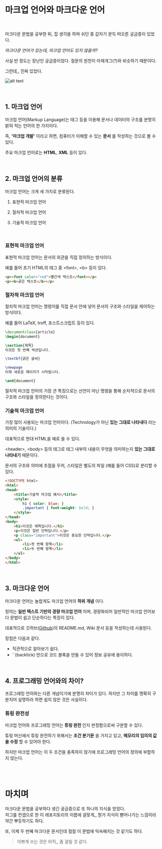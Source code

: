 # 마크업 언어와 마크다운 언어

<br>

마크다운 문법을 공부한 뒤, 잡 생각을 하며 쉬던 중 갑자기 문득 떠오른 궁금증이 있었다.

_마크다운 언어가 있는데, 마크업 언어도 있지 않을까?_

사실 반 정도는 장난인 궁금증이었다. 질문의 원천이 아재개그(?)와 비슷하기 때문이다.

그런데,, 진짜 있었다.

![alt text](https://mblogthumb-phinf.pstatic.net/MjAxODA4MTVfMjQx/MDAxNTM0MzEyNDc2OTI2.-yDCoNxPKQ3t8dfbcH1jTPZ4_0T9SdeA0ld6SP1X9D0g.tNodmJjwWbKGx6qOnHu15pI9T87A33KlmzNGEHzkMLMg.JPEG.davle9073/%EB%A8%B8%EC%93%B1%ED%83%80%EB%93%9C_%EC%8B%9C%EB%A6%AC%EC%A6%88_13%EC%A2%85_%EB%AA%A8%EC%9D%8C1.jpg?type=w800)

<br>

## 1. 마크업 언어

마크업 언어(Markup Language)는 태그 등을 이용해 문서나 데이터의 구조를 분명히 밝혀 적는 언어의 한 가지이다.

즉, __'마크업 개발'__ 이라고 하면, 컴퓨터가 이해할 수 있는 __문서__ 를 작성하는 것으로 볼 수 있다.

주요 마크업 언어로는 __HTML__, __XML__ 등이 있다.


<br>

## 2. 마크업 언어의 분류

마크업 언어는 크게 세 가지로 분류된다.

1. 표현적 마크업 언어

2. 절차적 마크업 언어

3. 기술적 마크업 언어

<br>

### 표현적 마크업 언어

표현적 마크업 언어는 문서의 외관을 직접 정의하는 방식이다.

예를 들어 초기 HTML의 태그 중 \<font>, \<b> 등이 있다.

```HTML
<p><font color="red">빨간색 텍스트</font></p>
<p><b>굵은 텍스트</b></p>
```

### 절차적 마크업 언어

절차적 마크업 언어는 명령어를 직접 문서 안에 넣어 문서의 구조와 스타일을 제어하는 방식이다.

예를 들어 LaTeX, troff, 포스트스크립트 등이 있다.

```latex
\documentclass{article}
\begin{document}

\section{제목}
이것은 첫 번째 섹션입니다.

\textbf{굵은 글씨}

\newpage
이제 새로운 페이지가 시작됩니다.

\end{document}
```

절차적 마크업 언어의 가장 큰 특징으로는 선언이 아닌 명령을 통해 순차적으로 문서의 구조와 스타일을 정의한다는 것이다.

### 기술적 마크업 언어

가장 많이 사용되는 마크업 언어이다. (Technology가 아닌 __있는 그대로 나타내다__ 라는 의미의 기술이다.)

대표적으로 현대 HTML을 예로 들 수 있다.

\<header>, \<body> 등의 태그로 태그 내부의 내용이 무엇을 의미하는지 __있는 그대로 나타내기__ 때문이다.

문서의 구조와 의미에 초점을 두어, 스타일은 별도의 파일 (예를 들어 CSS)로 분리할 수 있다.

```html
<!DOCTYPE html>
<html>
<head>
    <title>기술적 마크업 예시</title>
    <style>
        h1 { color: blue; }
        .important { font-weight: bold; }
    </style>
</head>
<body>
    <h1>이것은 제목입니다.</h1>
    <p>이것은 일반 단락입니다.</p>
    <p class="important">이것은 중요한 단락입니다.</p>
    <ul>
        <li>첫 번째 항목</li>
        <li>두 번째 항목</li>
    </ul>
</body>
</html>
```
<br>

## 3. 마크다운 언어

마크다운 언어는 놀랍게도 마크업 언어의 __하위 개념__ 이다.

정의는 __일반 텍스트 기반의 경량 마크업 언어__ 이며, 경량화되어 일반적인 마크업 언어보다 문법이 쉽고 단순하다는 특징이 있다.

대표적으로 깃허브([Github](https://github.com/))의 README.md, Wiki 문서 등을 작성하는데 사용된다.

장점은 다음과 같다.

- 직관적으로 알아보기 쉽다.
- ``(backtick) 만으로 코드 블록을 만들 수 있어 정보 공유에 용이하다.


<br>

## 4. 프로그래밍 언어와의 차이?

프로그래밍 언어와는 다른 개념이기에 분명히 차이가 있다. 하지만 그 차이를 명확히 구분지어 설명하라 하면 쉽지 않은 것은 사실이다.

### 튜링 완전성

마크업 언어와 프로그래밍 언어는 __튜링 완전__ 인지 판정함으로써 구분할 수 있다.

튜링 머신에서 튜링 완전하기 위해서는 __조건 분기문__ 을 가지고 있고, __메모리의 임의의 값을 수정__ 할 수 있어야 한다.

하지만 마크업 언어는 이 두 조건을 충족하지 않기에 프로그래밍 언어의 정의에 부합하지 않는다.

<br>
<br>

# 마치며

마크다운 문법을 공부하다 생긴 궁금증으로 또 하나의 지식을 얻었다.<br>저그를 컨셉으로 한 이 레포지토리의 이름에 걸맞게,, 뭔가 지식이 뻗어나가는 느낌이라 약간 뿌듯하기도 하다.

또, 이제 두 번째 마크다운 문서인데 점점 이 문법에 익숙해지는 것 같기도 하다.

> 이쁘게 쓰는 것은 아직,, 좀 걸릴 것 같다.

